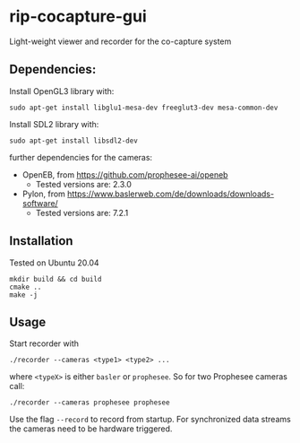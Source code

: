 # rip-cocapture-gui

Light-weight viewer and recorder for the co-capture system

## Dependencies:

Install OpenGL3 library with:

    sudo apt-get install libglu1-mesa-dev freeglut3-dev mesa-common-dev  

Install SDL2 library with:

    sudo apt-get install libsdl2-dev

further dependencies for the cameras:

- OpenEB, from https://github.com/prophesee-ai/openeb
    - Tested versions are: 2.3.0
- Pylon, from https://www.baslerweb.com/de/downloads/downloads-software/
    - Tested versions are: 7.2.1


## Installation

Tested on Ubuntu 20.04

    mkdir build && cd build
    cmake ..
    make -j

## Usage

Start recorder with

    ./recorder --cameras <type1> <type2> ...

where `<typeX>` is either `basler` or `prophesee`. So for two Prophesee cameras call:

    ./recorder --cameras prophesee prophesee

Use the flag `--record` to record from startup. For synchronized data streams
the cameras need to be hardware triggered.